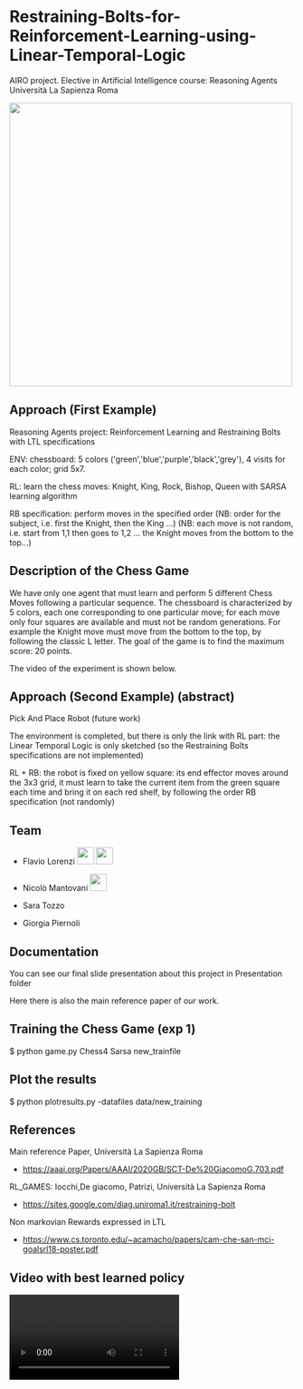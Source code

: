 # Restraining-Bolts-for-Reinforcement-Learning-using-Linear-Temporal-Logic
AIRO project. Elective in Artificial Intelligence course: Reasoning Agents
Università La Sapienza Roma

<a href="https://www.dis.uniroma1.it/"><img src="http://www.dis.uniroma1.it/sites/default/files/marchio%20logo%20eng%20jpg.jpg" width="500"></a>



## Approach (First Example)
Reasoning Agents project: Reinforcement Learning and Restraining Bolts with LTL specifications

ENV: chessboard: 5 colors ('green','blue','purple','black','grey'), 4 visits for each color; grid 5x7.

RL: learn the chess moves: Knight, King, Rock, Bishop, Queen with SARSA learning algorithm

RB specification: perform moves in the specified order (NB: order for the subject, i.e. first the Knight, then the King ...) (NB: each move is not random, i.e. start from 1,1 then goes to 1,2 ... the Knight moves from the bottom to the top...)

## Description of the Chess Game
We have only one agent that must learn and perform 5 different Chess Moves following a particular sequence. The chessboard is characterized by 5 colors, each one corresponding to one particular move; for each move only four squares are available and must not be random generations. For example the Knight move must move from the bottom to the top, by following the classic L letter.
The goal of the game is to find the maximum score: 20 points.

The video of the experiment is shown below.

## Approach (Second Example) (abstract)
Pick And Place Robot (future work)

The environment is completed, but there is only the link with RL part: the Linear Temporal Logic is only sketched (so the Restraining Bolts specifications are not implemented)

RL + RB: the robot is fixed on yellow square: its end effector moves around the 3x3 grid, it must learn to take the current item from the green square each time and bring it on each red shelf, by following the order RB specification (not randomly)


## Team
* Flavio Lorenzi <a href="https://github.com/FlavioLorenzi"><img src="https://upload.wikimedia.org/wikipedia/commons/thumb/9/91/Octicons-mark-github.svg/1024px-Octicons-mark-github.svg.png" width="30"></a>
<a href="https://www.linkedin.com/in/flavio-lorenzi-875982171/"><img src="https://www.tecnomagazine.it/tech/wp-content/uploads/2013/05/linkedin-aggiungere-immagini.png" width="30"></a>

* Nicolò Mantovani <a href="https://github.com/Nicodman"><img src="https://upload.wikimedia.org/wikipedia/commons/thumb/9/91/Octicons-mark-github.svg/1024px-Octicons-mark-github.svg.png" width="30"></a>
* Sara Tozzo
* Giorgia Piernoli


## Documentation
You can see our final slide presentation about this project in Presentation folder

Here there is also the main reference paper of our work.



## Training the Chess Game (exp 1)
$ python game.py Chess4 Sarsa new_trainfile

## Plot the results
$ python plotresults.py -datafiles data/new_training

## References
Main reference Paper, Università La Sapienza Roma
- https://aaai.org/Papers/AAAI/2020GB/SCT-De%20GiacomoG.703.pdf

RL_GAMES: Iocchi,De giacomo, Patrizi, Università La Sapienza Roma
- https://sites.google.com/diag.uniroma1.it/restraining-bolt

Non markovian Rewards expressed in LTL
- https://www.cs.toronto.edu/~acamacho/papers/cam-che-san-mci-goalsrl18-poster.pdf

## Video with best learned policy
![SC2 Video](video/clip_training.mov)
